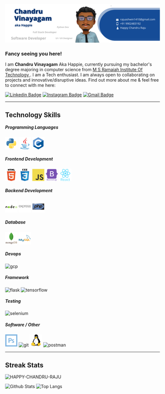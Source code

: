 ![cover](https://github.com/HAPPY-CHANDRU-RAJU/HAPPY-CHANDRU-RAJU/blob/master/Chandru%20Vinayagam.png?raw=true)

### Fancy seeing you here! 

I am **Chandru Vinayagam** Aka Happie, currently pursuing my bachelor's degree majoring in computer science from [ M S Ramaiah Institute Of Technology ](http://www.msrit.edu/). I am a Tech enthusiast. I am always open to collaborating on projects and innovative/disruptive ideas. Find out more about me & feel free to connect with me here:

[![Linkedin Badge](https://img.shields.io/badge/-Chandru%20Vinayagam-blue?style=flat-square&logo=Linkedin&logoColor=white&link=https://www.linkedin.com/in/chandru-vinayagam/)](https://www.linkedin.com/in/chandru-vinayagam/)  [![Instagram Badge](https://img.shields.io/badge/-Happy%20Chandru%20Raju-orange?style=flat-square&logo=instagram&logoColor=white&link=https://www.instagram.com/happy_chandru_raju/)](https://www.instagram.com/happy_chandru_raju/) 
[![Gmail Badge](https://img.shields.io/badge/-rajuashwin1410@gmail.com-c14438?style=flat-square&logo=Gmail&logoColor=white&link=mailto:rajuashwin1410@gmail.com)](mailto:kanna6501@gmail.com)

------------


## Technology Skills
#####  Programming Languages 
<img src="https://raw.githubusercontent.com/devicons/devicon/master/icons/python/python-original.svg" alt="python" width="40" height="40"/> <img src="https://raw.githubusercontent.com/devicons/devicon/master/icons/java/java-original.svg" alt="java" width="40" height="40"/>  <img src="https://raw.githubusercontent.com/devicons/devicon/master/icons/c/c-original.svg" alt="c" width="40" height="40"/>
##### Frontend Development
<img src="https://raw.githubusercontent.com/devicons/devicon/master/icons/html5/html5-original-wordmark.svg" alt="html5" width="40" height="40"/>  <img src="https://raw.githubusercontent.com/devicons/devicon/master/icons/css3/css3-original-wordmark.svg" alt="css3" width="40" height="40"/>    <img src="https://raw.githubusercontent.com/devicons/devicon/master/icons/javascript/javascript-original.svg" alt="javascript" width="40" height="40"/>  <img src="https://raw.githubusercontent.com/devicons/devicon/master/icons/bootstrap/bootstrap-plain-wordmark.svg" alt="bootstrap" width="40" height="40"/> <img src="https://raw.githubusercontent.com/devicons/devicon/master/icons/react/react-original-wordmark.svg" alt="react" width="40" height="40"/>

#####  Backend Development
<img src="https://raw.githubusercontent.com/devicons/devicon/master/icons/nodejs/nodejs-original-wordmark.svg" alt="nodejs" width="40" height="40"/>  <img src="https://raw.githubusercontent.com/devicons/devicon/master/icons/express/express-original-wordmark.svg" alt="express" width="40" height="40"/> <img src="https://raw.githubusercontent.com/devicons/devicon/master/icons/php/php-original.svg" alt="php" width="40" height="40"/> 

##### Database
<img src="https://raw.githubusercontent.com/devicons/devicon/master/icons/mongodb/mongodb-original-wordmark.svg" alt="mongodb" width="40" height="40"/>  <img src="https://raw.githubusercontent.com/devicons/devicon/master/icons/mysql/mysql-original-wordmark.svg" alt="mysql" width="40" height="40"/> 

##### Devops
<img src="https://www.vectorlogo.zone/logos/google_cloud/google_cloud-icon.svg" alt="gcp" width="40" height="40"/></p>

##### Framework
<img src="https://www.vectorlogo.zone/logos/pocoo_flask/pocoo_flask-icon.svg" alt="flask" width="40" height="40"/> <img src="https://www.vectorlogo.zone/logos/tensorflow/tensorflow-icon.svg" alt="tensorflow" width="40" height="40"/>

##### Testing 
<img src="https://raw.githubusercontent.com/detain/svg-logos/780f25886640cef088af994181646db2f6b1a3f8/svg/selenium-logo.svg" alt="selenium" width="40" height="40"/>

##### Software / Other 
<img src="https://raw.githubusercontent.com/devicons/devicon/master/icons/photoshop/photoshop-line.svg" alt="photoshop" width="40" height="40"/>  <img src="https://www.vectorlogo.zone/logos/git-scm/git-scm-icon.svg" alt="git" width="40" height="40"/>  <img src="https://raw.githubusercontent.com/devicons/devicon/master/icons/linux/linux-original.svg" alt="linux" width="40" height="40"/> <img src="https://www.vectorlogo.zone/logos/getpostman/getpostman-icon.svg" alt="postman" width="40" height="40"/>

------------

## Streak Stats
<img src="https://github-readme-streak-stats.herokuapp.com/?user=HAPPY-CHANDRU-RAJU&theme=algolia" alt="HAPPY-CHANDRU-RAJU"  />

![Github Stats](https://github-readme-stats.vercel.app/api?username=HAPPY-CHANDRU-RAJU&count_private=true&show_icons=true&include_all_commits=true) ![Top Langs](https://github-readme-stats.vercel.app/api/top-langs/?username=happy-chandru-raju&hide=TeX&layout=compact)

